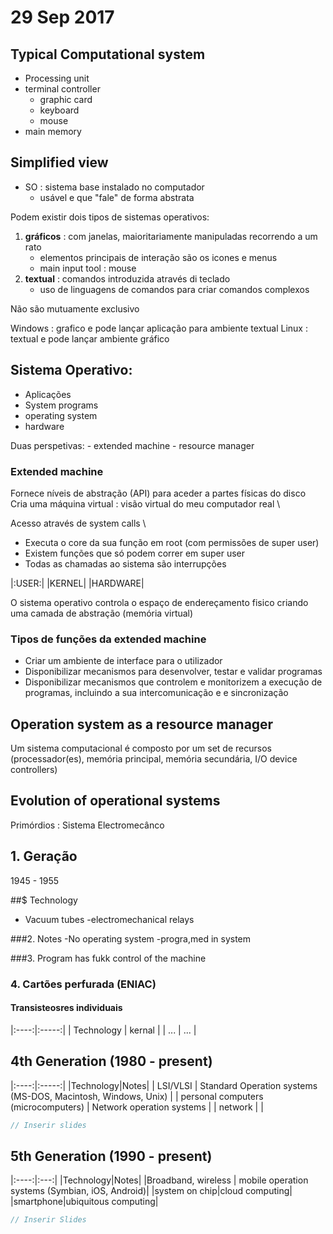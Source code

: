 # 29 Sep 2017

## Typical Computational system
- Processing unit
- terminal controller
	- graphic card
	- keyboard
	- mouse
- main memory

## Simplified view
- SO : sistema base instalado no computador
	- usável e que "fale" de forma abstrata

Podem existir dois tipos de sistemas operativos:
1. **gráficos** : com janelas, maioritariamente manipuladas recorrendo a um rato
	- elementos principais de interação são os icones e menus
	- main input tool : mouse
2. **textual** : comandos introduzida através di teclado
	- uso de linguagens de comandos para criar comandos complexos

Não são mutuamente exclusivo

Windows :  grafico e pode lançar aplicação para ambiente textual
Linux   : textual e pode lançar ambiente gráfico

## Sistema Operativo:
- Aplicações
- System programs
- operating system
- hardware

Duas perspetivas:
	- extended machine
	- resource manager

### Extended machine
Fornece níveis de abstração (API) para aceder a partes físicas do disco \
Cria uma máquina virtual : visão virtual do meu computador real \

Acesso através de system calls \
- Executa o core da sua função em root (com permissões de super user)
- Existem funções que só podem correr em super user
- Todas as chamadas ao sistema são interrupções

|:USER:|
|KERNEL|
|HARDWARE|

O sistema operativo controla o espaço de endereçamento fisico criando uma camada de abstração (memória virtual)

### Tipos de funções da extended machine
- Criar um ambiente de interface para o utilizador
- Disponibilizar mecanismos para desenvolver, testar e validar programas
- Disponibilizar mecanismos que controlem e monitorizem a execução de programas, incluindo a sua intercomunicação e e sincronização

## Operation system as a resource manager
Um sistema computacional é composto por um set de recursos (processador(es), memória principal, memória secundária, I/O device controllers) 


## Evolution of operational systems
Primórdios : Sistema Electromecânco

## 1. Geração
1945 - 1955

##$ Technology
- Vacuum tubes
-electromechanical relays

###2. Notes
-No operating system
-progra,med in system


###3. Program has fukk control of the machine

### 4. Cartões perfurada (ENIAC)

#### Transisteosres individuais


|:----:|:-----:|
| Technology | kernal |
| ... | ... |


## 4th Generation (1980 - present)
|:----:|:-----:|
|Technology|Notes|
| LSI/VLSI | Standard Operation systems (MS-DOS, Macintosh, Windows, Unix) |
| personal computers (microcomputers) | Network operation systems |
| network | |


```C
// Inserir slides
```

## 5th Generation (1990 - present)
|:----:|:---:|
|Technology|Notes|
|Broadband, wireless | mobile operation systems (Symbian, iOS, Android)|
|system on chip|cloud computing|
|smartphone|ubiquitous computing|

```C
// Inserir Slides
```


